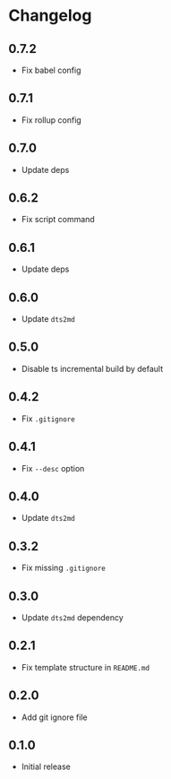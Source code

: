 # Changelog

## 0.7.2

- Fix babel config

## 0.7.1

- Fix rollup config

## 0.7.0

- Update deps

## 0.6.2

- Fix script command

## 0.6.1

- Update deps

## 0.6.0

- Update `dts2md`

## 0.5.0

- Disable ts incremental build by default

## 0.4.2

- Fix `.gitignore`

## 0.4.1

- Fix `--desc` option

## 0.4.0

- Update `dts2md`

## 0.3.2

- Fix missing `.gitignore`

## 0.3.0

- Update `dts2md` dependency

## 0.2.1

- Fix template structure in `README.md`

## 0.2.0

- Add git ignore file

## 0.1.0

- Initial release
